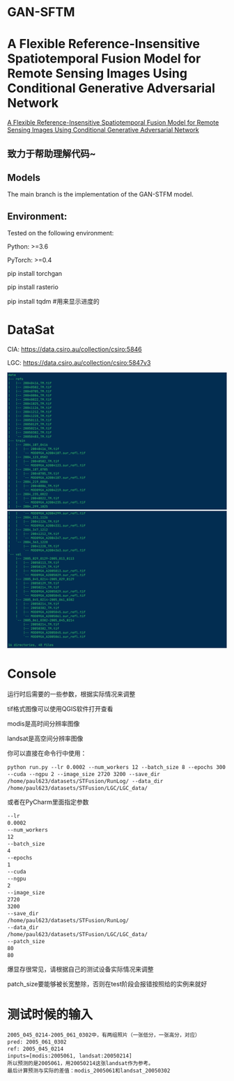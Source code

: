 # GAN-SFTM
# A Flexible Reference-Insensitive Spatiotemporal Fusion Model for Remote Sensing Images Using Conditional Generative Adversarial Network
[A Flexible Reference-Insensitive Spatiotemporal Fusion Model for Remote Sensing Images Using Conditional Generative Adversarial Network](https://ieeexplore.ieee.org/abstract/document/9336033)
## 致力于帮助理解代码~
## Models
The main branch is the implementation of the GAN-STFM model.

## Environment:

Tested on the following environment:

Python: >=3.6

PyTorch: >=0.4

pip install torchgan

pip install rasterio

pip install tqdm  #用来显示进度的

# DataSat
CIA:  https://data.csiro.au/collection/csiro:5846   

LGC:  https://data.csiro.au/collection/csiro:5847v3

![图像1](screenshots/Data-Directory-1.png)
![图像2](screenshots/Data-Directory-2.png)
# Console
运行时后需要的一些参数，根据实际情况来调整


tif格式图像可以使用QGIS软件打开查看


modis是高时间分辨率图像

landsat是高空间分辨率图像

你可以直接在命令行中使用：

```shell
python run.py --lr 0.0002 --num_workers 12 --batch_size 8 --epochs 300 --cuda --ngpu 2 --image_size 2720 3200 --save_dir /home/paul623/datasets/STFusion/RunLog/ --data_dir /home/paul623/datasets/STFusion/LGC/LGC_data/
```
或者在PyCharm里面指定参数
```shell
--lr
0.0002
--num_workers
12
--batch_size
4
--epochs
1
--cuda
--ngpu
2
--image_size
2720
3200
--save_dir
/home/paul623/datasets/STFusion/RunLog/
--data_dir
/home/paul623/datasets/STFusion/LGC/LGC_data/
--patch_size
80
80
```
爆显存很常见，请根据自己的测试设备实际情况来调整

patch_size要能够被长宽整除，否则在test阶段会报错按照给的实例来就好




# 测试时候的输入
```
2005_045_0214-2005_061_0302中，有两组照片（一张低分，一张高分，对应）
pred: 2005_061_0302
ref: 2005_045_0214
inputs=[modis:2005061, landsat:20050214]
所以预测的是2005061，用20050214这张landsat作为参考。
最后计算预测与实际的差值：modis_2005061和landsat_20050302
```

